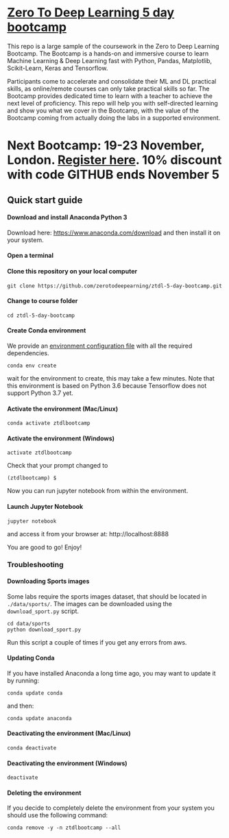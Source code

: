 # [Zero To Deep Learning 5 day bootcamp](https://bootcamp.zerotodeeplearning.com)
This repo is a large sample of the coursework in the Zero to Deep Learning Bootcamp. The Bootcamp is a hands-on and immersive course to learn Machine Learning & Deep Learning fast with Python, Pandas, Matplotlib, Scikit-Learn, Keras and Tensorflow.

Participants come to accelerate and consolidate their ML and DL practical skills, as online/remote courses can only take practical skills so far. The Bootcamp provides dedicated time to learn with a teacher to achieve the next level of proficiency. This repo will help you with self-directed learning and show you what we cover in the Bootcamp, with the value of the Bootcamp coming from actually doing the labs in a supported environment.

# Next Bootcamp: 19-23 November, London. [Register here](https://bootcamp.zerotodeeplearning.com). 10% discount with code GITHUB ends November 5

## Quick start guide

#### Download and install Anaconda Python 3

Download here: https://www.anaconda.com/download and then install it on your system.

#### Open a terminal

#### Clone this repository on your local computer
```
git clone https://github.com/zerotodeepearning/ztdl-5-day-bootcamp.git
```

#### Change to course folder
```
cd ztdl-5-day-bootcamp
```

#### Create Conda environment

We provide an [environment configuration file](environment.yml) with all the required dependencies.

```
conda env create
```

wait for the environment to create, this may take a few minutes. Note that this environment is based on Python 3.6 because Tensorflow does not support Python 3.7 yet.

#### Activate the environment (Mac/Linux)
```
conda activate ztdlbootcamp
```

#### Activate the environment (Windows)
```
activate ztdlbootcamp
```

Check that your prompt changed to

```
(ztdlbootcamp) $
```

Now you can run jupyter notebook from within the environment.

#### Launch Jupyter Notebook
```
jupyter notebook
```
and access it from your browser at: http://localhost:8888

You are good to go! Enjoy!


### Troubleshooting

#### Downloading Sports images
Some labs require the sports images dataset, that should be located in `./data/sports/`. The images can be downloaded using the `download_sport.py` script.
```
cd data/sports
python download_sport.py
```
Run this script a couple of times if you get any errors from aws.


#### Updating Conda

If you have installed Anaconda a long time ago, you may want to update it by running:
```
conda update conda
```
and then:
```
conda update anaconda
```

#### Deactivating the environment (Mac/Linux)
```
conda deactivate
```

#### Deactivating the environment (Windows)
```
deactivate
```

#### Deleting the environment
If you decide to completely delete the environment from your system you should use the following command:
```
conda remove -y -n ztdlbootcamp --all
```
